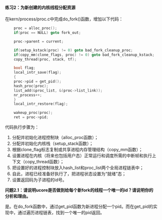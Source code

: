 #### 练习2：为新创建的内核线程分配资源

在kern/process/proc.c中完成do\_fork()函数，增加以下代码：

```c
	proc = alloc_proc();
	if(proc == NULL) goto fork_out;

    proc->parent = current;

    if(setup_kstack(proc) != 0) goto bad_fork_cleanup_proc;
    if(copy_mm(clone_flags, proc) != 0) goto bad_fork_cleanup_kstack;
    copy_thread(proc, stack, tf);

    bool flag;
    local_intr_save(flag);
    {
    proc->pid = get_pid();
    hash_proc(proc);
    list_add(&proc_list, &(proc->list_link));
    nr_process++;
    }
    local_intr_restore(flag);

    wakeup_proc(proc);
    ret = proc->pid;
```

代码执行步骤为：

1. 分配并初始化进程控制块（alloc\_proc函数）；
2. 分配并初始化内核栈（setup\_stack函数）；
3. 根据clone\_flag标志复制或共享进程内存管理结构（copy\_mm函数）；
4. 设置进程在内核（将来也包括用户态）正常运行和调度所需的中断帧和执行上下文（copy\_thread函数）；
5. 把设置好的进程控制块放入hash\_list和proc\_list两个全局进程链表中；
6. 自此，进程已经准备好执行了，把进程状态设置为“就绪”态；
7. 设置返回码为子进程的id号。

**问题2.1：请说明ucore是否做到给每个新fork的线程一个唯一的id？请说明你的分析和理由。**

是。在do\_fork函数中，通过get\_pid函数为新进程分配一个pid。而在get\_pid的实现中，通过遍历进程链表，找到一个唯一的pid返回。

